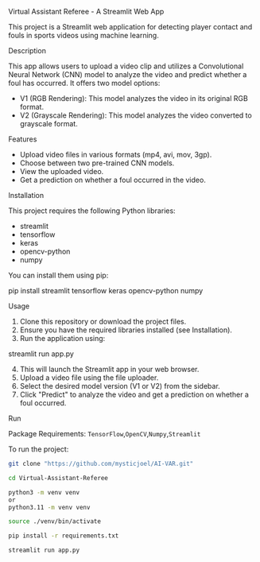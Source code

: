 Virtual Assistant Referee - A Streamlit Web App

This project is a Streamlit web application for detecting player contact and fouls in sports videos using machine learning.

Description

This app allows users to upload a video clip and utilizes a Convolutional Neural Network (CNN) model to analyze the video and predict whether a foul has occurred. It offers two model options:

* V1 (RGB Rendering): This model analyzes the video in its original RGB format.
* V2 (Grayscale Rendering): This model analyzes the video converted to grayscale format.

Features

* Upload video files in various formats (mp4, avi, mov, 3gp).
* Choose between two pre-trained CNN models.
* View the uploaded video.
* Get a prediction on whether a foul occurred in the video.

Installation

This project requires the following Python libraries:

* streamlit
* tensorflow
* keras
* opencv-python
* numpy

You can install them using pip:


pip install streamlit tensorflow keras opencv-python numpy


Usage

1. Clone this repository or download the project files.
2. Ensure you have the required libraries installed (see Installation).
3. Run the application using:


streamlit run app.py


4. This will launch the Streamlit app in your web browser.
5. Upload a video file using the file uploader.
6. Select the desired model version (V1 or V2) from the sidebar.
7. Click "Predict" to analyze the video and get a prediction on whether a foul occurred.




 Run

Package Requirements: `TensorFlow`,`OpenCV`,`Numpy`,`Streamlit`

To run the project:

```bash
git clone "https://github.com/mysticjoel/AI-VAR.git"

cd Virtual-Assistant-Referee

python3 -m venv venv
or
python3.11 -m venv venv

source ./venv/bin/activate

pip install -r requirements.txt

streamlit run app.py
```
